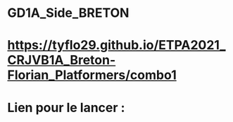 # GD1A_Side_BRETON
 
# https://tyflo29.github.io/ETPA2021_CRJVB1A_Breton-Florian_Platformers/combo1
# Lien pour le lancer :